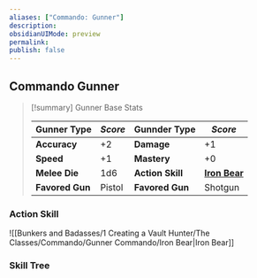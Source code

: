 ```yaml
---
aliases: ["Commando: Gunner"]
description: 
obsidianUIMode: preview
permalink: 
publish: false
---
```


## Commando Gunner

>[!summary] Gunner Base Stats
>
> | **Gunner Type** | ***Score***      | **Gunnder Type**  | ***Score***                      |
> | -------------------- | ------------ | --------------------- | ---------------------------- |
> | **Accuracy**         | +2           | **Damage**            | +1                           |
> | **Speed**            | +1           | **Mastery**           | +0                           |
> | **Melee Die**        | 1d6          | **Action Skill**      | **[Iron Bear](Bunkers%20and%20Badasses/Markdown%20Conversions%201/Scouts%20DLC%201/Action%20Skills/Iron%20Bear.md)** |
> | **Favored Gun**      | Pistol | **Favored Gun**       | Shotgun                       |
>

### Action Skill

![[Bunkers and Badasses/1 Creating a Vault Hunter/The Classes/Commando/Gunner Commando/Iron Bear|Iron Bear]]

### Skill Tree